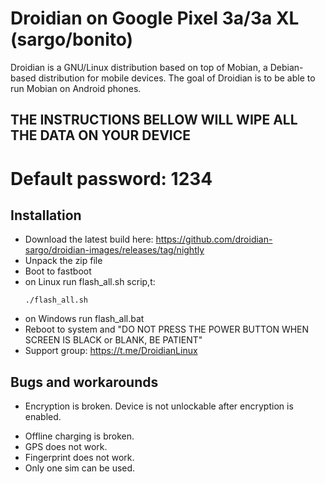 Droidian on Google Pixel 3a/3a XL (sargo/bonito)
========

Droidian is a GNU/Linux distribution based on top of Mobian, a Debian-based distribution for mobile devices. The goal of Droidian is to be able to run Mobian on Android phones.

## THE INSTRUCTIONS BELLOW WILL WIPE ALL THE DATA ON YOUR DEVICE

# Default password: 1234

## Installation
 * Download the latest build here: https://github.com/droidian-sargo/droidian-images/releases/tag/nightly
 * Unpack the zip file
 * Boot to fastboot
 * on Linux run flash_all.sh scrip,t:
    <pre><code>./flash_all.sh</code></pre>
 * on Windows run flash_all.bat
 * Reboot to system and "DO NOT PRESS THE POWER BUTTON WHEN SCREEN IS BLACK or BLANK, BE PATIENT"
 * Support group: https://t.me/DroidianLinux

## Bugs and workarounds
- Encryption is broken. Device is not unlockable after encryption is enabled.
* Offline charging is broken.
* GPS does not work.
* Fingerprint does not work.
* Only one sim can be used.
